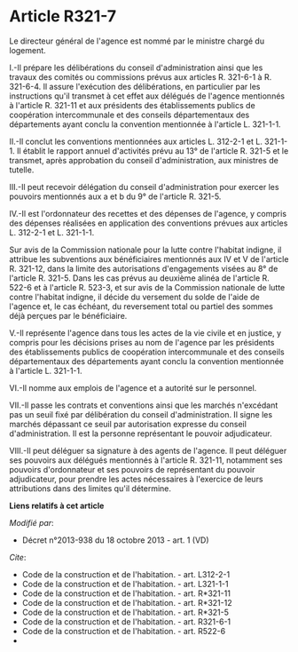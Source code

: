 # Article R321-7

Le directeur général de l'agence est nommé par le ministre chargé du logement. 

I.-Il prépare les délibérations du conseil d'administration ainsi que les travaux des comités ou commissions prévus aux
articles R. 321-6-1 à R. 321-6-4. Il assure l'exécution des délibérations, en particulier par les instructions qu'il transmet
à cet effet aux délégués de l'agence mentionnés à l'article R. 321-11 et aux présidents des établissements publics de
coopération intercommunale et des conseils départementaux des départements ayant conclu la convention mentionnée à l'article
L. 321-1-1. 

II.-Il conclut les conventions mentionnées aux articles L. 312-2-1 et L. 321-1-1. Il établit le rapport annuel d'activités
prévu au 13° de l'article R. 321-5 et le transmet, après approbation du conseil d'administration, aux ministres de tutelle. 

III.-Il peut recevoir délégation du conseil d'administration pour exercer les pouvoirs mentionnés aux a et b du 9° de
l'article R. 321-5. 

IV.-Il est l'ordonnateur des recettes et des dépenses de l'agence, y compris des dépenses réalisées en application des
conventions prévues aux articles L. 312-2-1 et L. 321-1-1. 

Sur avis de la Commission nationale pour la lutte contre l'habitat indigne, il attribue les subventions aux bénéficiaires
mentionnés aux IV et V de l'article R. 321-12, dans la limite des autorisations d'engagements visées au 8° de l'article R.
321-5. Dans les cas prévus au deuxième alinéa de l'article R. 522-6 et à l'article R. 523-3, et sur avis de la Commission
nationale de lutte contre l'habitat indigne, il décide du versement du solde de l'aide de l'agence et, le cas échéant, du
reversement total ou partiel des sommes déjà perçues par le bénéficiaire. 

V.-Il représente l'agence dans tous les actes de la vie civile et en justice, y compris pour les décisions prises au nom de
l'agence par les présidents des établissements publics de coopération intercommunale et des conseils départementaux des
départements ayant conclu la convention mentionnée à l'article L. 321-1-1. 

VI.-Il nomme aux emplois de l'agence et a autorité sur le personnel. 

VII.-Il passe les contrats et conventions ainsi que les marchés n'excédant pas un seuil fixé par délibération du conseil
d'administration. Il signe les marchés dépassant ce seuil par autorisation expresse du conseil d'administration. Il est la
personne représentant le pouvoir adjudicateur. 

VIII.-Il peut déléguer sa signature à des agents de l'agence. Il peut déléguer ses pouvoirs aux délégués mentionnés à
l'article R. 321-11, notamment ses pouvoirs d'ordonnateur et ses pouvoirs de représentant du pouvoir adjudicateur, pour
prendre les actes nécessaires à l'exercice de leurs attributions dans des limites qu'il détermine.

**Liens relatifs à cet article**

_Modifié par_:

  - Décret n°2013-938 du 18 octobre 2013 - art. 1 (VD)

_Cite_:

  - Code de la construction et de l'habitation. - art. L312-2-1
  - Code de la construction et de l'habitation. - art. L321-1-1
  - Code de la construction et de l'habitation. - art. R*321-11
  - Code de la construction et de l'habitation. - art. R*321-12
  - Code de la construction et de l'habitation. - art. R*321-5
  - Code de la construction et de l'habitation. - art. R321-6-1
  - Code de la construction et de l'habitation. - art. R522-6
  - 

